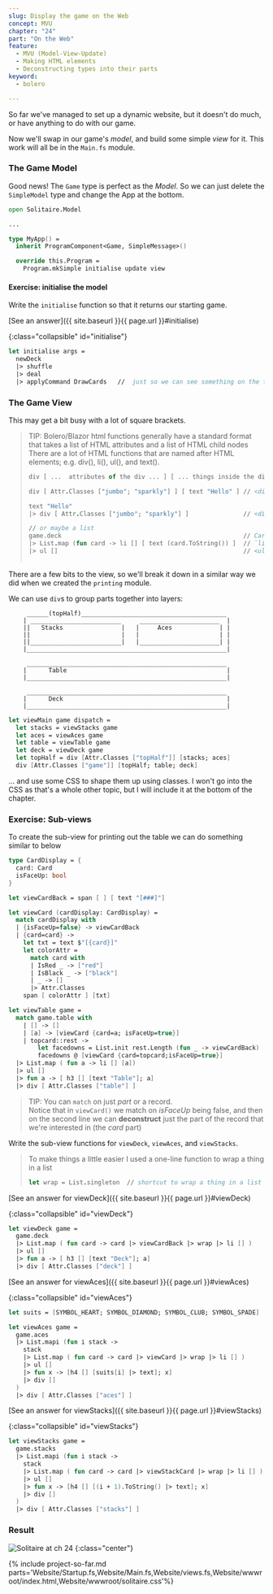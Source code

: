 ```yaml
---
slug: Display the game on the Web
concept: MVU
chapter: "24"
part: "On the Web"
feature: 
  - MVU (Model-View-Update)
  - Making HTML elements
  - Deconstructing types into their parts
keyword:
  - bolero

---
```


So far we've managed to set up a dynamic website, but it doesn't do much, or have anything to do with our game.

Now we'll swap in our game's _model_, and build some simple _view_ for it.  This work will all be in the `Main.fs` module.

### The Game Model

Good news!  The `Game` type is perfect as the _Model_.  So we can just delete the `SimpleModel` type and change the App at the bottom.
```fsharp
open Solitaire.Model

...

type MyApp() =
  inherit ProgramComponent<Game, SimpleMessage>()

  override this.Program =
    Program.mkSimple initialise update view
```

#### Exercise: initialise the model

Write the `initialise` function so that it returns our starting game.

[See an answer]({{ site.baseurl }}{{ page.url }}#initialise)

{:class="collapsible" id="initialise"}
```fsharp
let initialise args = 
  newDeck 
  |> shuffle 
  |> deal
  |> applyCommand DrawCards   //  just so we can see something on the table in our view
```

### The Game View

This may get a bit busy with a lot of square brackets.

> TIP: Bolero/Blazor html functions generally have a standard format that takes a list of HTML attributes and a list of HTML child nodes
> There are a lot of HTML functions that are named after HTML elements; e.g. div(), li(), ul(), and text().
> ```fsharp
> div [ ...  attributes of the div ... ] [ ... things inside the div ... ]
> 
> div [ Attr.Classes ["jumbo"; "sparkly"] ] [ text "Hello" ] // <div class="jumbo sparkly">Hello</div>
> 
> text "Hello"
> |> div [ Attr.Classes ["jumbo"; "sparkly"] ]               // <div class="jumbo sparkly">Hello</div>
> 
> // or maybe a list
> game.deck                                                  // Card list
> |> List.map (fun card -> li [] [ text (card.ToString()) ]  // `li` list
> |> ul []                                                   // <ul> <li>♣Q</li> ... </ul>  
>    
> ```

There are a few bits to the view, so we'll break it down in a similar way we did when we created the `printing` module.

We can use `div`s to group parts together into layers:
```
     ______(topHalf)________________________________________
    | _________________________     ______________________  |
    ||   Stacks                |   |     Aces             | |
    ||                         |   |                      | |
    ||_________________________|   |______________________| |
    |_______________________________________________________|

     _______________________________________________________
    |      Table                                            |
    |_______________________________________________________|

     _______________________________________________________
    |      Deck                                             |
    |_______________________________________________________|
```

```fsharp
let viewMain game dispatch = 
  let stacks = viewStacks game
  let aces = viewAces game
  let table = viewTable game
  let deck = viewDeck game
  let topHalf = div [Attr.Classes ["topHalf"]] [stacks; aces]
  div [Attr.Classes ["game"]] [topHalf; table; deck]
```
... and use some CSS to shape them up using classes.  I won't go into the CSS as that's a whole other topic, but I will include it at the bottom of the chapter.

### Exercise: Sub-views

To create the sub-view for printing out the table we can do something similar to below
```fsharp
type CardDisplay = {
  card: Card
  isFaceUp: bool
}

let viewCardBack = span [ ] [ text "[###]"] 

let viewCard (cardDisplay: CardDisplay) =
  match cardDisplay with 
  | {isFaceUp=false} -> viewCardBack
  | {card=card} -> 
    let txt = text $"[{card}]"
    let colorAttr = 
      match card with 
      | IsRed _ -> ["red"]
      | IsBlack _ -> ["black"]
      | _ -> []
      |> Attr.Classes
    span [ colorAttr ] [txt]

let viewTable game =
  match game.table with 
    | [] -> []
    | [a] -> [viewCard {card=a; isFaceUp=true}]
    | topcard::rest -> 
        let facedowns = List.init rest.Length (fun _ -> viewCardBack)
        facedowns @ [viewCard {card=topcard;isFaceUp=true}]
  |> List.map ( fun a -> li [] [a])
  |> ul []
  |> fun a -> [ h3 [] [text "Table"]; a]
  |> div [ Attr.Classes ["table"] ]
```

> TIP: You can `match` on just _part_ or a record.  
> Notice that in `viewCard()` we match on _isFaceUp_ being false, and then on the second line we can __deconstruct__ just the part of the record that we're interested in (the _card_ part)

Write the sub-view functions for `viewDeck`, `viewAces`, and `viewStacks`.

> To make things a little easier I used a one-line function to wrap a thing in a list
> ```fsharp
> let wrap = List.singleton  // shortcut to wrap a thing in a list
> ```

[See an answer for viewDeck]({{ site.baseurl }}{{ page.url }}#viewDeck)

{:class="collapsible" id="viewDeck"}
```fsharp
let viewDeck game =
  game.deck
  |> List.map ( fun card -> card |> viewCardBack |> wrap |> li [] )
  |> ul []
  |> fun a -> [ h3 [] [text "Deck"]; a]
  |> div [ Attr.Classes ["deck"] ]
```

[See an answer for viewAces]({{ site.baseurl }}{{ page.url }}#viewAces)

{:class="collapsible" id="viewAces"}
```fsharp
let suits = [SYMBOL_HEART; SYMBOL_DIAMOND; SYMBOL_CLUB; SYMBOL_SPADE]

let viewAces game =
  game.aces
  |> List.mapi (fun i stack -> 
    stack
    |> List.map ( fun card -> card |> viewCard |> wrap |> li [] )
    |> ul []
    |> fun x -> [h4 [] [suits[i] |> text]; x]
    |> div []
  )
  |> div [ Attr.Classes ["aces"] ]
```

[See an answer for viewStacks]({{ site.baseurl }}{{ page.url }}#viewStacks)

{:class="collapsible" id="viewStacks"}
```fsharp
let viewStacks game =
  game.stacks
  |> List.mapi (fun i stack -> 
    stack
    |> List.map ( fun card -> card |> viewStackCard |> wrap |> li [] )
    |> ul []
    |> fun x -> [h4 [] [(i + 1).ToString() |> text]; x]
    |> div []
  )
  |> div [ Attr.Classes ["stacks"] ]
```

### Result

![Solitaire at ch 24]({{site.baseurl}}/assets/img/ch24.png)
{:class="center"}


{% include project-so-far.md parts='Website/Startup.fs,Website/Main.fs,Website/views.fs,Website/wwwroot/index.html,Website/wwwroot/solitaire.css'%}